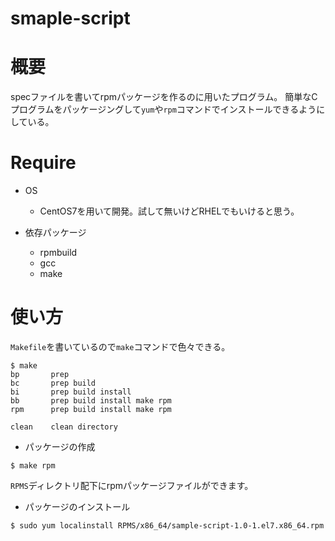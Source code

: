 # smaple-script

# 概要

specファイルを書いてrpmパッケージを作るのに用いたプログラム。
簡単なCプログラムをパッケージングして`yum`や`rpm`コマンドでインストールできるようにしている。

# Require

* OS
  * CentOS7を用いて開発。試して無いけどRHELでもいけると思う。

* 依存パッケージ
  * rpmbuild
  * gcc
  * make

# 使い方

`Makefile`を書いているので`make`コマンドで色々できる。

``` console
$ make
bp       prep
bc       prep build
bi       prep build install
bb       prep build install make rpm
rpm      prep build install make rpm

clean    clean directory
```

* パッケージの作成

``` console
$ make rpm
```

`RPMS`ディレクトリ配下にrpmパッケージファイルができます。

* パッケージのインストール

``` console
$ sudo yum localinstall RPMS/x86_64/sample-script-1.0-1.el7.x86_64.rpm
```
